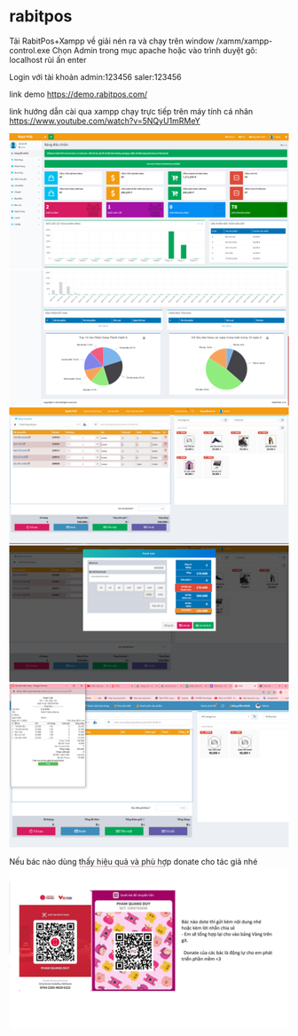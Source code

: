 # rabitpos
Tải RabitPos+Xampp về giải nén ra và chạy trên window /xamm/xampp-control.exe
Chọn Admin trong mục apache hoặc vào trình duyệt gõ: localhost rùi ấn enter

Login với tài khoản 
admin:123456
saler:123456

link demo
https://demo.rabitpos.com/

link hướng dẫn cài qua xampp chạy trực tiếp trên máy tính cá nhân
https://www.youtube.com/watch?v=5NQyU1mRMeY

![alt text](picture/1.PNG) ![alt text](picture/2.PNG) ![alt text](picture/3.PNG) ![alt text](picture/4.PNG) ![alt text](picture/5.PNG)

Nếu bác nào dùng thấy hiệu quả và phù hợp donate cho tác giả nhé
![alt text](picture/6.jpg)